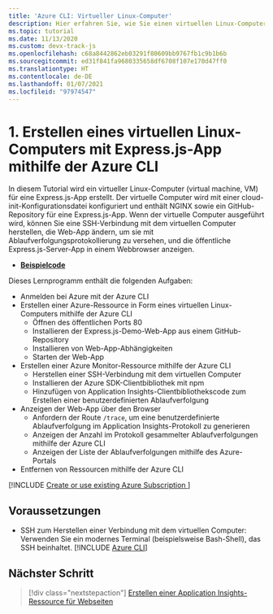 ```yaml
---
title: 'Azure CLI: Virtueller Linux-Computer'
description: Hier erfahren Sie, wie Sie einen virtuellen Linux-Computer mit einem Klon einer Express.js-basierten App aus einem GitHub-Repository erstellen.
ms.topic: tutorial
ms.date: 11/13/2020
ms.custom: devx-track-js
ms.openlocfilehash: c68a8442862eb03291f80609bb9767fb1c9b1b6b
ms.sourcegitcommit: ed31f841fa9680335658df6708f107e170d47ff0
ms.translationtype: HT
ms.contentlocale: de-DE
ms.lasthandoff: 01/07/2021
ms.locfileid: "97974547"
---
```

# <a name="1-create-linux-virtual-machine-with-expressjs-app-using-azure-cli"></a>1. Erstellen eines virtuellen Linux-Computers mit Express.js-App mithilfe der Azure CLI

In diesem Tutorial wird ein virtueller Linux-Computer (virtual machine, VM) für eine Express.js-App erstellt. Der virtuelle Computer wird mit einer cloud-init-Konfigurationsdatei konfiguriert und enthält NGINX sowie ein GitHub-Repository für eine Express.js-App. Wenn der virtuelle Computer ausgeführt wird, können Sie eine SSH-Verbindung mit dem virtuellen Computer herstellen, die Web-App ändern, um sie mit Ablaufverfolgungsprotokollierung zu versehen, und die öffentliche Express.js-Server-App in einem Webbrowser anzeigen.

* [**Beispielcode**](https://github.com/Azure-Samples/js-e2e-vm)

Dieses Lernprogramm enthält die folgenden Aufgaben:

* Anmelden bei Azure mit der Azure CLI
* Erstellen einer Azure-Ressource in Form eines virtuellen Linux-Computers mithilfe der Azure CLI
    * Öffnen des öffentlichen Ports 80
    * Installieren der Express.js-Demo-Web-App aus einem GitHub-Repository
    * Installieren von Web-App-Abhängigkeiten
    * Starten der Web-App
* Erstellen einer Azure Monitor-Ressource mithilfe der Azure CLI
    * Herstellen einer SSH-Verbindung mit dem virtuellen Computer
    * Installieren der Azure SDK-Clientbibliothek mit npm
    * Hinzufügen von Application Insights-Clientbibliothekscode zum Erstellen einer benutzerdefinierten Ablaufverfolgung
* Anzeigen der Web-App über den Browser
    * Anfordern der Route `/trace`, um eine benutzerdefinierte Ablaufverfolgung im Application Insights-Protokoll zu generieren
    * Anzeigen der Anzahl im Protokoll gesammelter Ablaufverfolgungen mithilfe der Azure CLI
    * Anzeigen der Liste der Ablaufverfolgungen mithilfe des Azure-Portals
* Entfernen von Ressourcen mithilfe der Azure CLI

[!INCLUDE [Create or use existing Azure Subscription ](../../includes/environment-subscription-h2.md)]

## <a name="prerequisites"></a>Voraussetzungen

- SSH zum Herstellen einer Verbindung mit dem virtuellen Computer: Verwenden Sie ein modernes Terminal (beispielsweise Bash-Shell), das SSH beinhaltet.
[!INCLUDE [Azure CLI](../../../includes/azure-cli-prepare-your-environment-no-header.md)]


## <a name="next-step"></a>Nächster Schritt

> [!div class="nextstepaction"]
> [Erstellen einer Application Insights-Ressource für Webseiten](create-azure-monitoring-application-insights-web-resource.md) 